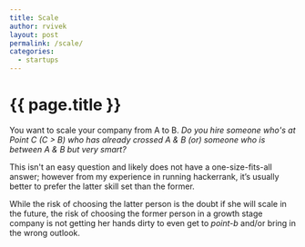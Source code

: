 ```yaml
---
title: Scale
author: rvivek
layout: post
permalink: /scale/
categories:
  - startups
---
```

# {{ page.title }}

You want to scale your company from A to B. *Do you hire someone who's at Point C (C > B) who has already crossed A & B (or) someone who is between A & B but very smart?*

This isn't an easy question and likely does not have a one-size-fits-all answer; however from my experience in running hackerrank, it&#8217;s usually better to prefer the latter skill set than the former.

While the risk of choosing the latter person is the doubt if she will scale in the future, the risk of choosing the former person in a growth stage company is not getting her hands dirty to even get to *point-b* and/or bring in the wrong outlook.


